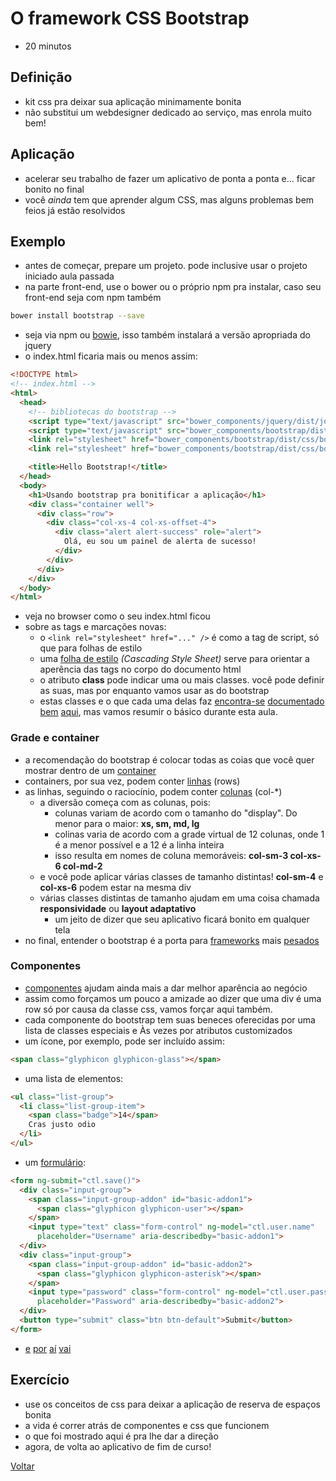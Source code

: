 # O framework CSS Bootstrap

- 20 minutos

## Definição

- kit css pra deixar sua aplicação minimamente bonita
- não substitui um webdesigner dedicado ao serviço, mas enrola muito bem!

## Aplicação

- acelerar seu trabalho de fazer um aplicativo de ponta a ponta e... ficar bonito no final
- você *ainda* tem que aprender algum CSS, mas alguns problemas bem feios já estão resolvidos

## Exemplo

- antes de começar, prepare um projeto. pode inclusive usar o projeto iniciado aula passada
- na parte front-end, use o bower ou o próprio npm pra instalar, caso seu front-end seja com npm também

```bash
bower install bootstrap --save
```

- seja via npm ou [bowie](https://www.youtube.com/watch?v=tRcPA7Fzebw), isso também instalará a versão apropriada do jquery
- o index.html ficaria mais ou menos assim:

```html
<!DOCTYPE html>
<!-- index.html -->
<html>
  <head>
    <!-- bibliotecas do bootstrap -->
    <script type="text/javascript" src="bower_components/jquery/dist/jquery.js"></script>
    <script type="text/javascript" src="bower_components/bootstrap/dist/js/bootstrap.js"></script>
    <link rel="stylesheet" href="bower_components/bootstrap/dist/css/bootstrap.css"/>
    <link rel="stylesheet" href="bower_components/bootstrap/dist/css/bootstrap-theme.css"/>

    <title>Hello Bootstrap!</title>
  </head>
  <body>
    <h1>Usando bootstrap pra bonitificar a aplicação</h1>
    <div class="container well">
      <div class="row">
        <div class="col-xs-4 col-xs-offset-4">
          <div class="alert alert-success" role="alert">
            Olá, eu sou um painel de alerta de sucesso!
          </div>
        </div>
      </div>
    </div>
  </body>
</html>
```

- veja no browser como o seu index.html ficou
- sobre as tags e marcações novas:
  - o ```<link rel="stylesheet" href="..." />``` é como a tag de script, só que para folhas de estilo
  - uma [folha de estilo](https://en.wikipedia.org/wiki/Cascading_Style_Sheets) *(Cascading Style Sheet)* serve para orientar a aperência das tags no corpo do documento html
  - o atributo **class** pode indicar uma ou mais classes. você pode definir as suas, mas por enquanto vamos usar as do bootstrap
  - estas classes e o que cada uma delas faz [encontra-se](http://getbootstrap.com/getting-started/) [documentado](http://getbootstrap.com/css/#grid) [bem](http://getbootstrap.com/javascript/) [aqui](http://getbootstrap.com/components/), mas vamos resumir o básico durante esta aula.

### Grade e container

- a recomendação do bootstrap é colocar todas as coias que você quer mostrar dentro de um [container](http://getbootstrap.com/css/#overview-container)
- containers, por sua vez, podem conter [linhas](http://getbootstrap.com/css/#grid-intro) (rows)
- as linhas, seguindo o raciocínio, podem conter [colunas](http://getbootstrap.com/css/#grid-options) (col-*)
  - a diversão começa com as colunas, pois:
    - colunas variam de acordo com o tamanho do "display". Do menor para o maior: **xs, sm, md, lg**
    - colinas varia de acordo com a grade virtual de 12 colunas, onde 1 é a menor possível e a 12 é a linha inteira
    - isso resulta em nomes de coluna memoráveis: **col-sm-3 col-xs-6 col-md-2**
  - e você pode aplicar várias classes de tamanho distintas! **col-sm-4** e **col-xs-6** podem estar na mesma div
  - várias classes distintas de tamanho ajudam em uma coisa chamada **responsividade** ou **layout adaptativo**
    - um jeito de dizer que seu aplicativo ficará bonito em qualquer tela
- no final, entender o bootstrap é a porta para [frameworks](https://angular-ui.github.io/) mais [pesados](https://material.angularjs.org/latest/)

### Componentes

- [componentes](http://getbootstrap.com/components/#glyphicons-glyphs) ajudam ainda mais a dar melhor aparência ao negócio
- assim como forçamos um pouco a amizade ao dizer que uma div é uma row só por causa da classe css, vamos forçar aqui também.
- cada componente do bootstrap tem suas beneces oferecidas por uma lista de classes especiais e Às vezes por atributos customizados
- um ícone, por exemplo, pode ser incluído assim:

```html
<span class="glyphicon glyphicon-glass"></span>
```

- uma lista de elementos:

```html
<ul class="list-group">
  <li class="list-group-item">
    <span class="badge">14</span>
    Cras justo odio
  </li>
</ul>
```

- um [formulário](http://getbootstrap.com/components/#input-groups-basic):

```html
<form ng-submit="ctl.save()">
  <div class="input-group">
    <span class="input-group-addon" id="basic-addon1">
      <span class="glyphicon glyphicon-user"></span>
    </span>
    <input type="text" class="form-control" ng-model="ctl.user.name"
      placeholder="Username" aria-describedby="basic-addon1">
  </div>
  <div class="input-group">
    <span class="input-group-addon" id="basic-addon2">
      <span class="glyphicon glyphicon-asterisk"></span>
    </span>
    <input type="password" class="form-control" ng-model="ctl.user.password"
      placeholder="Password" aria-describedby="basic-addon2">
  </div>
  <button type="submit" class="btn btn-default">Submit</button>
</form>
```

- [e](http://getbootstrap.com/components/#panels-alternatives) [por](http://getbootstrap.com/components/#nav-tabs) [aí](http://getbootstrap.com/components/#dropdowns) [vai](http://getbootstrap.com/components/#badges)

## Exercício

- use os conceitos de css para deixar a aplicação de reserva de espaços bonita
- a vida é correr atrás de componentes e css que funcionem
- o que foi mostrado aqui é pra lhe dar a direção
- agora, de volta ao aplicativo de fim de curso!

[Voltar](../README.md)
